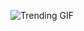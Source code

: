 ![Trending GIF](https://media2.giphy.com/media/v1.Y2lkPThiYjIxNzcycnhrcmprcHZjNnVseG96NTV0NHRmeG9zazRmeXFwa3hzOWNndXVoeCZlcD12MV9naWZzX3NlYXJjaCZjdD1n/MT5UUV1d4CXE2A37Dg/giphy.gif)
